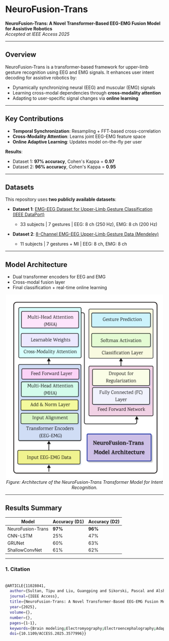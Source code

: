 # NeuroFusion-Trans

**NeuroFusion-Trans: A Novel Transformer-Based EEG-EMG Fusion Model for Assistive Robotics**  
*Accepted at IEEE Access 2025*  

---

##  Overview

NeuroFusion-Trans is a transformer-based framework for upper-limb gesture recognition using EEG and EMG signals. It enhances user intent decoding for assistive robotics by:

- Dynamically synchronizing neural (EEG) and muscular (EMG) signals  
- Learning cross-modal dependencies through **cross-modality attention**  
- Adapting to user-specific signal changes via **online learning**

---

## Key Contributions

- **Temporal Synchronization**: Resampling + FFT-based cross-correlation  
- **Cross-Modality Attention**: Learns joint EEG-EMG feature space  
- **Online Adaptive Learning**: Updates model on-the-fly per user  

**Results**:  
- Dataset 1: **97% accuracy**, Cohen's Kappa = **0.97**  
- Dataset 2: **96% accuracy**, Cohen's Kappa = **0.95**

---

## Datasets

This repository uses **two publicly available datasets**:

- **Dataset 1**: [EMG-EEG Dataset for Upper-Limb Gesture Classification (IEEE DataPort)](https://ieee-dataport.org/documents/emg-eeg-dataset-upper-limb-gesture-classification)  
  - 33 subjects | 7 gestures | EEG: 8 ch (250 Hz), EMG: 8 ch (200 Hz)  

- **Dataset 2**: [8-Channel EMG-EEG Upper-Limb Gesture Data (Mendeley)](https://data.mendeley.com/datasets/m6t78vngbt/1)  
  - 11 subjects | 7 gestures + MI | EEG: 8 ch, EMG: 8 ch



---

## Model Architecture

- Dual transformer encoders for EEG and EMG  
- Cross-modal fusion layer  
- Final classification + real-time online learning



<p align="center">
  <img src="trans.png" width="500"/>
  <br>
  <em>Figure: Architecture of the NeuroFusion-Trans Transformer Model for Intent Recognition.</em>
</p>

---

## Results Summary

| Model              | Accuracy (D1) | Accuracy (D2) |
|-------------------|---------------|---------------|
| NeuroFusion-Trans | **97%**       | **96%**       |
| CNN-LSTM          | 25%           | 47%           |
| GRUNet            | 60%           | 63%           |
| ShallowConvNet    | 61%           | 62%           |

---

### 1. Citation

```bash

@ARTICLE{11028041,
  author={Sultan, Tipu and Liu, Guangping and Sikorski, Pascal and Alshathri, Samah and El-Shafai, Walid and Babaiasl, Madi},
  journal={IEEE Access}, 
  title={NeuroFusion-Trans: A Novel Transformer-Based EEG-EMG Fusion Model for Assistive Robotics}, 
  year={2025},
  volume={},
  number={},
  pages={1-1},
  keywords={Brain modeling;Electromyography;Electroencephalography;Adaptation models;Real-time systems;Synchronization;Accuracy;Transformers;Robots;Gesture recognition;Transformer;Cross-modality attention;Online learning;Gesture recognition;Assistive robotics;Temporal synchronization},
  doi={10.1109/ACCESS.2025.3577996}}



